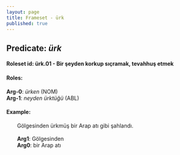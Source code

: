 ```yaml
---
layout: page
title: Frameset - ürk
published: true
---
```

<h2>Predicate: <i>ürk</i></h2>
<h4>Roleset id: ürk.01 - Bir şeyden korkup sıçramak, tevahhuş etmek<br>
<h4>Roles:</h4>
<b>Arg-0</b>: <i>ürken</i>  (NOM) <br>
<b>Arg-1</b>: <i>neyden ürktüğü</i>  (ABL) <br>
<h4>Example:</h4>
&emsp;&emsp;Gölgesinden ürkmüş bir Arap atı gibi şahlandı.<br><br>
&emsp;&emsp;<b>Arg1</b>:  Gölgesinden<br>
&emsp;&emsp;<b>Arg0</b>:  bir Arap atı<br>

